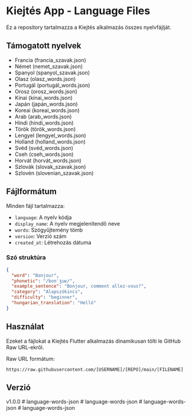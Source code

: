 # Kiejtés App - Language Files

Ez a repository tartalmazza a Kiejtés alkalmazás összes nyelvfájlját.

## Támogatott nyelvek

- Francia (francia_szavak.json)
- Német (nemet_szavak.json)
- Spanyol (spanyol_szavak.json)
- Olasz (olasz_words.json)
- Portugál (portugál_words.json)
- Orosz (orosz_words.json)
- Kínai (kínai_words.json)
- Japán (japán_words.json)
- Koreai (koreai_words.json)
- Arab (arab_words.json)
- Hindi (hindi_words.json)
- Török (török_words.json)
- Lengyel (lengyel_words.json)
- Holland (holland_words.json)
- Svéd (svéd_words.json)
- Cseh (cseh_words.json)
- Horvát (horvát_words.json)
- Szlovák (slovak_szavak.json)
- Szlovén (slovenian_szavak.json)

## Fájlformátum

Minden fájl tartalmazza:
- `language`: A nyelv kódja
- `display_name`: A nyelv megjelenítendő neve
- `words`: Szógyűjtemény tömb
- `version`: Verzió szám
- `created_at`: Létrehozás dátuma

### Szó struktúra

```json
{
  "word": "Bonjour",
  "phonetic": "/bonˈʒuʁ/",
  "example_sentence": "Bonjour, comment allez-vous?",
  "category": "Alapszókincs",
  "difficulty": "beginner",
  "hungarian_translation": "Helló"
}
```

## Használat

Ezeket a fájlokat a Kiejtés Flutter alkalmazás dinamikusan tölti le GitHub Raw URL-ekről.

Raw URL formátum:
```
https://raw.githubusercontent.com/[USERNAME]/[REPO]/main/[FILENAME]
```

## Verzió

v1.0.0
#   l a n g u a g e - w o r d s - j s o n  
 #   l a n g u a g e - w o r d s - j s o n  
 #   l a n g u a g e - w o r d s - j s o n  
 #   l a n g u a g e - w o r d s - j s o n  
 
